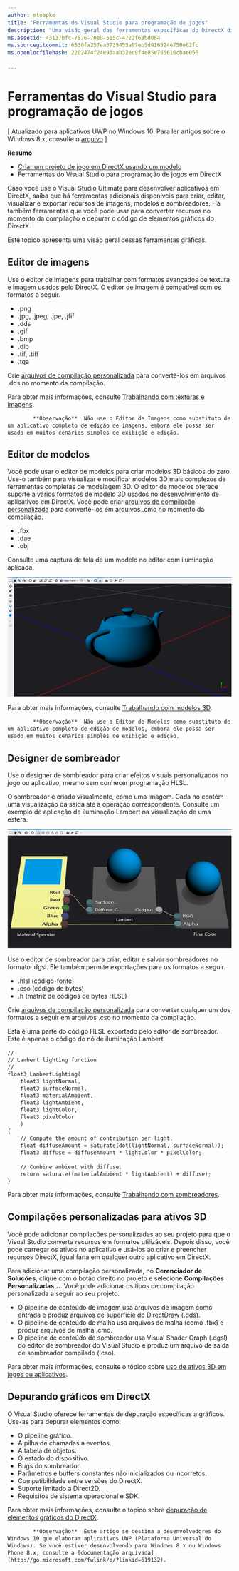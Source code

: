```yaml
---
author: mtoepke
title: "Ferramentas do Visual Studio para programação de jogos"
description: "Uma visão geral das ferramentas específicas do DirectX disponíveis no Visual Studio."
ms.assetid: 43137bfc-7876-70e0-515c-4722f68bd064
ms.sourcegitcommit: 6530fa257ea3735453a97eb5d916524e750e62fc
ms.openlocfilehash: 2202474f24e93aab32ec9f4e85e765616cbae056

---
```


# Ferramentas do Visual Studio para programação de jogos


\[ Atualizado para aplicativos UWP no Windows 10. Para ler artigos sobre o Windows 8.x, consulte o [arquivo](http://go.microsoft.com/fwlink/p/?linkid=619132) \]

**Resumo**

-   [Criar um projeto de jogo em DirectX usando um modelo](user-interface.md)
-   Ferramentas do Visual Studio para programação de jogos em DirectX


Caso você use o Visual Studio Ultimate para desenvolver aplicativos em DirectX, saiba que há ferramentas adicionais disponíveis para criar, editar, visualizar e exportar recursos de imagens, modelos e sombreadores. Há também ferramentas que você pode usar para converter recursos no momento da compilação e depurar o código de elementos gráficos do DirectX.

Este tópico apresenta uma visão geral dessas ferramentas gráficas.

## Editor de imagens


Use o editor de imagens para trabalhar com formatos avançados de textura e imagem usados pelo DirectX. O editor de imagem é compatível com os formatos a seguir.

-   .png
-   .jpg, .jpeg, .jpe, .jfif
-   .dds
-   .gif
-   .bmp
-   .dib
-   .tif, .tiff
-   .tga

Crie [arquivos de compilação personalizada](#custom) para convertê-los em arquivos .dds no momento da compilação.

Para obter mais informações, consulte [Trabalhando com texturas e imagens](https://msdn.microsoft.com/library/windows/apps/hh873119.aspx).

> 
            **Observação**  Não use o Editor de Imagens como substituto de um aplicativo completo de edição de imagens, embora ele possa ser usado em muitos cenários simples de exibição e edição.

 

## Editor de modelos


Você pode usar o editor de modelos para criar modelos 3D básicos do zero. Use-o também para visualizar e modificar modelos 3D mais complexos de ferramentas completas de modelagem 3D. O editor de modelos oferece suporte a vários formatos de modelo 3D usados no desenvolvimento de aplicativos em DirectX. Você pode criar [arquivos de compilação personalizada](#custom) para convertê-los em arquivos .cmo no momento da compilação.

-   .fbx
-   .dae
-   .obj

Consulte uma captura de tela de um modelo no editor com iluminação aplicada.

![bule](images/modeleditor.png)

Para obter mais informações, consulte [Trabalhando com modelos 3D](https://msdn.microsoft.com/library/windows/apps/hh873114.aspx).

> 
            **Observação**  Não use o Editor de Modelos como substituto de um aplicativo completo de edição de modelos, embora ele possa ser usado em muitos cenários simples de exibição e edição.

 

## Designer de sombreador


Use o designer de sombreador para criar efeitos visuais personalizados no jogo ou aplicativo, mesmo sem conhecer programação HLSL.

O sombreador é criado visualmente, como uma imagem. Cada nó contém uma visualização da saída até a operação correspondente. Consulte um exemplo de aplicação de iluminação Lambert na visualização de uma esfera.

![gráfico do sombreador visual](images/shaderdesigner.png)

Use o editor de sombreador para criar, editar e salvar sombreadores no formato .dgsl. Ele também permite exportações para os formatos a seguir.

-   .hlsl (código-fonte)
-   .cso (código de bytes)
-   .h (matriz de códigos de bytes HLSL)

Crie [arquivos de compilação personalizada](#custom) para converter qualquer um dos formatos a seguir em arquivos .cso no momento da compilação.

Esta é uma parte do código HLSL exportado pelo editor de sombreador. Este é apenas o código do nó de iluminação Lambert.

```hlsl
//
// Lambert lighting function
//
float3 LambertLighting(
    float3 lightNormal,
    float3 surfaceNormal,
    float3 materialAmbient,
    float3 lightAmbient,
    float3 lightColor,
    float3 pixelColor
    )
{
    // Compute the amount of contribution per light.
    float diffuseAmount = saturate(dot(lightNormal, surfaceNormal));
    float3 diffuse = diffuseAmount * lightColor * pixelColor;

    // Combine ambient with diffuse.
    return saturate((materialAmbient * lightAmbient) + diffuse);
}
```

Para obter mais informações, consulte [Trabalhando com sombreadores](https://msdn.microsoft.com/library/windows/apps/hh873117.aspx).

## Compilações personalizadas para ativos 3D


Você pode adicionar compilações personalizadas ao seu projeto para que o Visual Studio converta recursos em formatos utilizáveis. Depois disso, você pode carregar os ativos no aplicativo e usá-los ao criar e preencher recursos DirectX, igual faria em qualquer outro aplicativo em DirectX.

Para adicionar uma compilação personalizada, no **Gerenciador de Soluções**, clique com o botão direito no projeto e selecione **Compilações Personalizadas...**. Você pode adicionar os tipos de compilação personalizada a seguir ao seu projeto.

-   O pipeline de conteúdo de imagem usa arquivos de imagem como entrada e produz arquivos de superfície do DirectDraw (.dds).
-   O pipeline de conteúdo de malha usa arquivos de malha (como .fbx) e produz arquivos de malha .cmo.
-   O pipeline de conteúdo de sombreador usa Visual Shader Graph (.dgsl) do editor de sombreador do Visual Studio e produz um arquivo de saída de sombreador compilado (.cso).

Para obter mais informações, consulte o tópico sobre [uso de ativos 3D em jogos ou aplicativos](https://msdn.microsoft.com/library/windows/apps/hh972446.aspx).

## Depurando gráficos em DirectX


O Visual Studio oferece ferramentas de depuração específicas a gráficos. Use-as para depurar elementos como:

-   O pipeline gráfico.
-   A pilha de chamadas a eventos.
-   A tabela de objetos.
-   O estado do dispositivo.
-   Bugs do sombreador.
-   Parâmetros e buffers constantes não inicializados ou incorretos.
-   Compatibilidade entre versões do DirectX.
-   Suporte limitado a Direct2D.
-   Requisitos de sistema operacional e SDK.

Para obter mais informações, consulte o tópico sobre [depuração de elementos gráficos do DirectX](https://msdn.microsoft.com/library/windows/apps/hh315751.aspx).

> 
            **Observação**  Este artigo se destina a desenvolvedores do Windows 10 que elaboram aplicativos UWP (Plataforma Universal do Windows). Se você estiver desenvolvendo para Windows 8.x ou Windows Phone 8.x, consulte a [documentação arquivada](http://go.microsoft.com/fwlink/p/?linkid=619132).

 

 

 







<!--HONumber=Jun16_HO4-->


